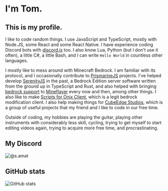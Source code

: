 # I'm Tom.
## This is my profile.

I like to code random things.
I use JavaScript and TypeScript, mostly with Node.JS, some React and some React Native. I have experience coding Discord bots with [discord.js][1] too. I also know Lua, Python (but I don't use it often), a little C#, a little Bash, and I can write `Hello World` in countless other languages.

I mostly like to mess around with Minecraft Bedrock. I am familiar with its protocol, and I occasionally contribute to [PrismarineJS][2] projects. I've helped develop [SerenityJS][7] in the past, a Bedrock Edition server software written from the ground up in TypeScript and Rust, and also helped with bringing [bedrock support][6] to [Mineflayer][3] every now and then, among other things. I also like to make [Scripts for Onix Client][4], which is a legit bedrock modification client. I also help making things for [CubeEdge Studios][5], which is a group of useful projects that my friend and I like to code in our free time.

Outside of coding, my hobbies are playing the guitar, playing other instruments with considerably less skill, cycling, trying to get myself to start editing videos again, trying to acquire more free time, and procrastinating.

[1]: https://github.com/discordjs/discord.js
[2]: https://github.com/PrismarineJS/
[3]: https://github.com/PrismarineJS/mineflayer/
[4]: https://github.com/OnixClient-Scripts/OnixClient_Scripts/
[5]: https://github.com/CubeEdge-Studios/
[6]: https://github.com/PrismarineJS/bedrock-protocol/issues/116
[7]: https://github.com/SerenityJS/serenity

## My Discord
![@s.amat](https://discord-readme-badge.vercel.app/api?id=385388013045284864)

## GitHub stats
![GitHub stats](https://github-readme-stats.vercel.app/api?username=creeperg16&theme=transparent&hide=issues&hide_rank=true)
